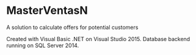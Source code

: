 # MasterVentasN
A solution to calculate offers for potential customers

Created with Visual Basic .NET on Visual Studio 2015. Database backend running on SQL Server 2014.

